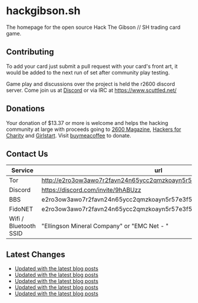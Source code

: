 # hackgibson.sh
The homepage for the open source Hack The Gibson // SH trading card game.


## Contributing

To add your card just submit a pull request with your card's front art, it would be added to the next run of set after community play testing.

Game play and discussions over the project is held the r2600 discord server. Come join us at [Discord](https://discord.com/invite/9hABUzz) or via IRC at https://www.scuttled.net/


## Donations

Your donation of $13.37 or more is welcome and helps the hacking community at large with proceeds going to [2600 Magazine](https://2600.com/), [Hackers for Charity](https://hackersforcharity.org) and [Girlstart](https://girlstart.org).  Visit [buymeacoffee](https://www.buymeacoffee.com/hackgibson.sh) to donate.


## Contact Us

Service | url
-|-
Tor | http://e2ro3ow3awo7r2favn24n65ycc2qmzkoayn5r57e3f56nvjwdcgg32ad.onion
Discord | https://discord.com/invite/9hABUzz
BBS | e2ro3ow3awo7r2favn24n65ycc2qmzkoayn5r57e3f56nvjwdcgg32ad.onion:23
FidoNET | e2ro3ow3awo7r2favn24n65ycc2qmzkoayn5r57e3f56nvjwdcgg32ad.onion:24554
Wifi / Bluetooth SSID | "Ellingson Mineral Company" or "EMC Net - <fidonet address>"

## Latest Changes
<!-- BLOG-POST-LIST:START -->
- [Updated with the latest blog posts](https://github.com/DFW2600/hackgibson.sh/commit/5ff6fbb0928d723a62bdec4339fef8e08f6457c0)
- [Updated with the latest blog posts](https://github.com/DFW2600/hackgibson.sh/commit/626c97966d148f62c5925fcba4e65f1b07473edc)
- [Updated with the latest blog posts](https://github.com/DFW2600/hackgibson.sh/commit/a70b755c69ea66964e34f0054713bbdb9892789a)
- [Updated with the latest blog posts](https://github.com/DFW2600/hackgibson.sh/commit/17e8c1d06fd3cfc2edd5e57d414712a9a68e41ec)
- [Updated with the latest blog posts](https://github.com/DFW2600/hackgibson.sh/commit/5073546be5d3d404f320d8dc518977ded0bb3eed)
<!-- BLOG-POST-LIST:END -->
